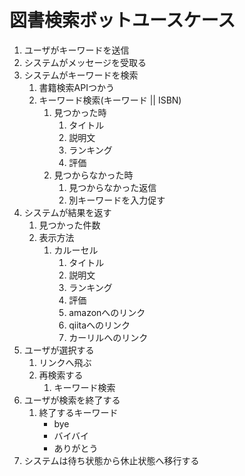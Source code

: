 # 図書検索ボットユースケース

1. ユーザがキーワードを送信
1. システムがメッセージを受取る
1. システムがキーワードを検索
    1. 書籍検索APIつかう
    1. キーワード検索(キーワード || ISBN)
        1. 見つかった時
            1. タイトル
            1. 説明文
            1. ランキング
            1. 評価
        1. 見つからなかった時
            1. 見つからなかった返信
            1. 別キーワードを入力促す
1. システムが結果を返す
    1. 見つかった件数
    1. 表示方法
        1. カルーセル
            1. タイトル
            1. 説明文
            1. ランキング
            1. 評価
            1. amazonへのリンク
            1. qiitaへのリンク
            1. カーリルへのリンク
1. ユーザが選択する
    1. リンクへ飛ぶ
    1. 再検索する
        1. キーワード検索
1. ユーザが検索を終了する
    1. 終了するキーワード
        - bye
        - バイバイ
        - ありがとう
1. システムは待ち状態から休止状態へ移行する